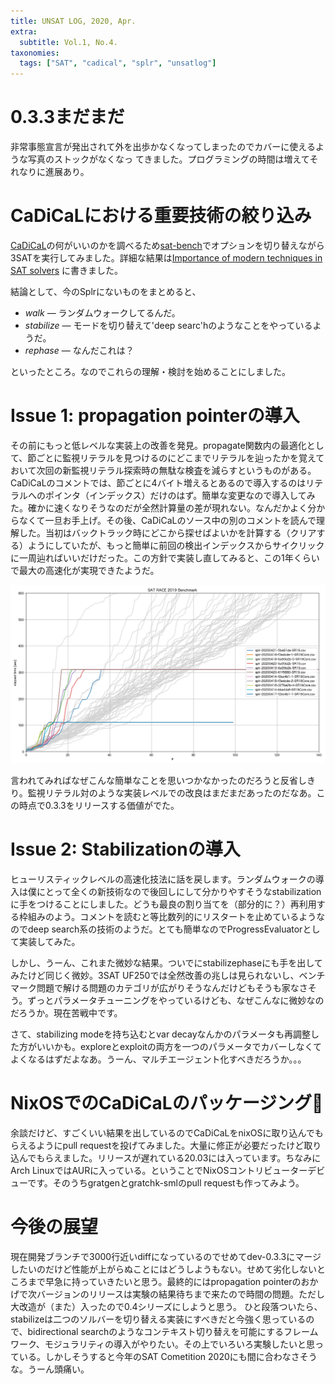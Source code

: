 ```yaml
---
title: UNSAT LOG, 2020, Apr.
extra:
  subtitle: Vol.1, No.4.
taxonomies:
  tags: ["SAT", "cadical", "splr", "unsatlog"]
---
```

# 0.3.3まだまだ

非常事態宣言が発出されて外を出歩かなくなってしまったのでカバーに使えるような写真のストックがなくなっ
てきました。プログラミングの時間は増えてそれなりに進展あり。

# CaDiCaLにおける重要技術の絞り込み

[CaDiCaL](https://github.com/arminbiere/cadical)の何がいいのかを調べるため[sat-bench](https://github.com/shnarazk/SAT-bench)でオプションを切り替えながら3SATを実行してみました。詳細な結果は[Importance of modern techniques in SAT solvers](/2020/2020-04-08-modern-techniques-of-SAT-solver/) に書きました。

結論として、今のSplrにないものをまとめると、

* *walk* — ランダムウォークしてるんだ。
* *stabilize* — モードを切り替えて'deep searc'hのようなことをやっているようだ。
* *rephase* — なんだこれは？

といったところ。なのでこれらの理解・検討を始めることにしました。

# Issue 1: propagation pointerの導入

その前にもっと低レベルな実装上の改善を発見。propagate関数内の最適化として、節ごとに監視リテラルを見つけるのにどこまでリテラルを辿ったかを覚えておいて次回の新監視リテラル探索時の無駄な検査を減らすというものがある。CaDiCaLのコメントでは、節ごとに4バイト増えるとあるので導入するのはリテラルへのポインタ（インデックス）だけのはず。簡単な変更なので導入してみた。確かに速くなりそうなのだが全然計算量の差が現れない。なんだかよく分からなくて一旦お手上げ。その後、CaDiCaLのソース中の別のコメントを読んで理解した。当初はバックトラック時にどこから探せばよいかを計算する（クリアする）ようにしていたが、もっと簡単に前回の検出インデックスからサイクリックに一周辿ればいいだけだった。この方針で実装し直してみると、この1年くらいで最大の高速化が実現できたようだ。

![](/2020/2020-04-22_Cactus-2020-04-22-7.46.20.png)


言われてみればなぜこんな簡単なことを思いつかなかったのだろうと反省しきり。監視リテラル対のような実装レベルでの改良はまだまだあったのだなあ。この時点で0.3.3をリリースする価値がでた。

# Issue 2: Stabilizationの導入

ヒューリスティックレベルの高速化技法に話を戻します。ランダムウォークの導入は僕にとって全くの新技術なので後回しにして分かりやすそうなstabilizationに手をつけることにしました。どうも最良の割り当てを（部分的に？）再利用する枠組みのよう。コメントを読むと等比数列的にリスタートを止めているようなのでdeep search系の技術のようだ。とても簡単なのでProgressEvaluatorとして実装してみた。

しかし、うーん、これまた微妙な結果。ついでにstabilizephaseにも手を出してみたけど同じく微妙。3SAT UF250では全然改善の兆しは見られないし、ベンチマーク問題で解ける問題のカテゴリが広がりそうなんだけどもそうも家なさそう。ずっとパラメータチューニングをやっているけども、なぜこんなに微妙なのだろうか。現在苦戦中です。

さて、stabilizing modeを持ち込むとvar decayなんかのパラメータも再調整した方がいいかも。exploreとexploitの両方を一つのパラメータでカバーしなくてよくなるはずだよなあ。うーん、マルチエージェント化すべきだろうか。。。

# NixOSでのCaDiCaLのパッケージング🎉

余談だけど、すごくいい結果を出しているのでCaDiCaLをnixOSに取り込んでもらえるようにpull requestを投げてみました。大量に修正が必要だったけど取り込んでもらえました。リリースが遅れている20.03には入っています。ちなみにArch LinuxではAURに入っている。ということでNixOSコントリビューターデビューです。そのうちgratgenとgratchk-smlのpull requestも作ってみよう。

# 今後の展望

現在開発ブランチで3000行近いdiffになっているのでせめてdev-0.3.3にマージしたいのだけど性能が上がらぬことにはどうしようもない。せめて劣化しないところまで早急に持っていきたいと思う。最終的にはpropagation pointerのおかげで次バージョンのリリースは実験の結果待ちまで来たので時間の問題。ただし大改造が（また）入ったので0.4シリーズにしようと思う。
ひと段落ついたら、stabilizeは二つのソルバーを切り替える実装にすべきだと今強く思っているので、bidirectional searchのようなコンテキスト切り替えを可能にするフレームワーク、モジュラリティの導入がやりたい。その上でいろいろ実験したいと思っている。しかしそうすると今年のSAT Cometition 2020にも間に合わなさそうな。うーん頭痛い。
